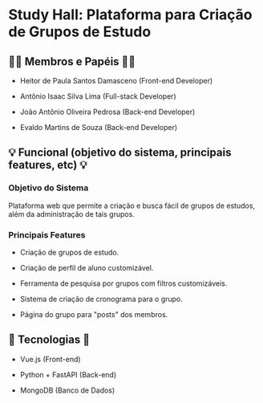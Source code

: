 # Study Hall: Plataforma para Criação de Grupos de Estudo

## :raising_hand_man: Membros e Papéis :raising_hand_man:

  * Heitor de Paula Santos Damasceno (Front-end Developer)

  * Antônio Isaac Silva Lima (Full-stack Developer)

  * João Antônio Oliveira Pedrosa (Back-end Developer)
  
  * Evaldo Martins de Souza (Back-end Developer)


## :bulb: Funcional (objetivo do sistema, principais features, etc) :bulb:

### Objetivo do Sistema

 Plataforma web que permite a criação e busca fácil de grupos de estudos, além da administração de tais grupos.

### Principais Features

- Criação de grupos de estudo.

- Criação de perfil de aluno customizável.

- Ferramenta de pesquisa por grupos com filtros customizáveis.

- Sistema de criação de cronograma para o grupo.

- Página do grupo para "posts" dos membros. 

## :wrench: Tecnologias :wrench:

  * Vue.js (Front-end)

  * Python + FastAPI (Back-end)

  * MongoDB (Banco de Dados)
